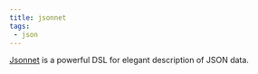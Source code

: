 ```yaml
---
title: jsonnet
tags:
 - json
---
```


[Jsonnet](https://jsonnet.org/) is a powerful DSL for elegant description of JSON data.
<!--more-->